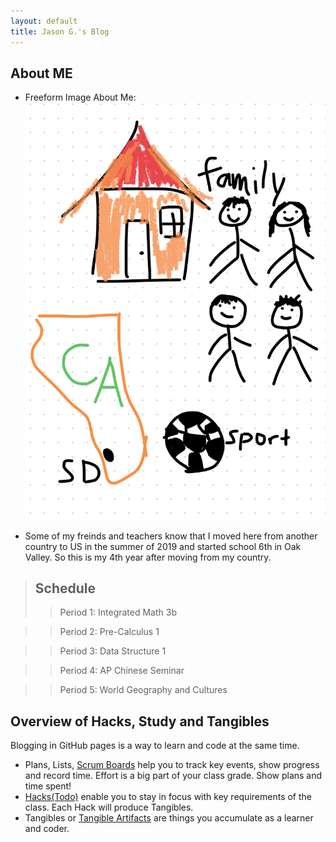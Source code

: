 ```yaml
---
layout: default
title: Jason G.'s Blog
---
```




## About ME
 - Freeform Image About Me:
 ![AboutMe](images/FreeFormImage.PNG)

 - Some of my freinds and teachers know that I moved here from another country to US in the summer of 2019 and started school 6th in Oak Valley. So this is my 4th year after moving from my country.




> ## Schedule
>> Period 1: Integrated Math 3b

>> Period 2: Pre-Calculus 1

>> Period 3: Data Structure 1

>> Period 4: AP Chinese Seminar

>> Period 5: World Geography and Cultures




## Overview of Hacks, Study and Tangibles

Blogging in GitHub pages is a way to learn and code at the same time. 

- Plans, Lists, [Scrum Boards](https://clickup.com/blog/scrum-board/) help you to track key events, show progress and record time.  Effort is a big part of your class grade.  Show plans and time spent!
- [Hacks(Todo)](https://levelup.gitconnected.com/six-ultimate-daily-hacks-for-every-programmer-60f5f10feae) enable you to stay in focus with key requirements of the class.  Each Hack will produce Tangibles.
- Tangibles or [Tangible Artifacts](https://en.wikipedia.org/wiki/Artifact_(software_development)) are things you accumulate as a learner and coder. 
